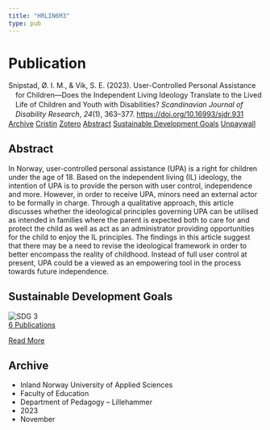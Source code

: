 ```yaml
---
title: "HRLIN6M3"
type: pub
---
```

<h1>Publication</h1>
<article id="csl-bib-container-HRLIN6M3" class="csl-bib-container">
  <div class="csl-bib-body" style="line-height: 1.35; padding-left: 1em; text-indent:-1em;">
  <div class="csl-entry">Snipstad, &#xD8;. I. M., &amp; Vik, S. E. (2023). User-Controlled Personal Assistance for Children&#x2014;Does the Independent Living Ideology Translate to the Lived Life of Children and Youth with Disabilities? <i>Scandinavian Journal of Disability Research</i>, <i>24</i>(1), 363&#x2013;377. <a href="https://doi.org/10.16993/sjdr.931">https://doi.org/10.16993/sjdr.931</a></div>
</div>
  <div class="csl-bib-buttons">
    <a href="#taxonomy-article-HRLIN6M3" class="csl-bib-button">Archive</a>
    <a href="https://app.cristin.no/results/show.jsf?id=2201946" alt="Cristin URL" class="csl-bib-button">Cristin</a>
    <a href="http://zotero.org/groups/5402882/items/HRLIN6M3" alt="Zotero URL" class="csl-bib-button">Zotero</a>
    <a href="#abstract-article-HRLIN6M3" class="csl-bib-button">Abstract</a>
    <a href="#sdg-article-HRLIN6M3" class="csl-bib-button">Sustainable Development Goals</a>
    <a href="https://storage.googleapis.com/jnl-su-j-sjdr-files/journals/1/articles/931/6560a28e47b69.pdf" class="csl-bib-button">Unpaywall</a>
  </div>
  <div id="csl-bib-meta-container-HRLIN6M3"></div>
</article>
<div id="csl-bib-meta-HRLIN6M3" class="csl-bib-meta">
  <article id="abstract-article-HRLIN6M3" class="abstract-article">
    <h1>Abstract</h1>
    In Norway, user-controlled personal assistance (UPA) is a right for children under the age of 18. Based on the independent living (IL) ideology, the intention of UPA is to provide the person with user control, independence and more. However, in order to receive UPA, minors need an external actor to be formally in charge. Through a qualitative approach, this article discusses whether the ideological principles governing UPA can be utilised as intended in families where the parent is expected both to care for and protect the child as well as act as an administrator providing opportunities for the child to enjoy the IL principles. The findings in this article suggest that there may be a need to revise the ideological framework in order to better encompass the reality of childhood. Instead of full user control at present, UPA could be a viewed as an empowering tool in the process towards future independence.
  </article>
  <article id="sdg-article-HRLIN6M3" class="sdg-article">
    <h1>Sustainable Development Goals</h1>
    <div class="sdg-container"><div id="sdg3" class="sdg"> <img src="{{< params subfolder >}}images/sdg/sdg03_en.png" class="image" alt="SDG 3"> <div class="sdg-overlay"> <a href="{{< params subfolder >}}en/archive/?sdg=3#archive" class="sdg-publication-count"><span>6</span> Publications</a> <p><a href="https://sdgs.un.org/goals/goal3" class="sdg-read-more">Read More</a></p> </div> </div></div>
  </article>
  <article id="taxonomy-article-HRLIN6M3" class="taxonomy-article">
    <h1>Archive</h1>
    <ul>
      <li>Inland Norway University of Applied Sciences</li>
      <li>Faculty of Education</li>
      <li>Department of Pedagogy – Lillehammer</li>
      <li>2023</li>
      <li>November</li>
    </ul>
  </article>
</div>
